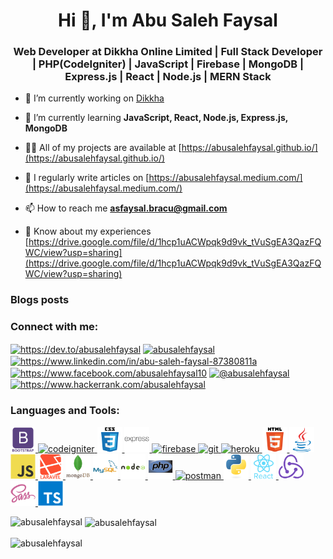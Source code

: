 <h1 align="center">Hi 👋, I'm Abu Saleh Faysal</h1>
<h3 align="center">Web Developer at Dikkha Online Limited | Full Stack Developer | PHP(CodeIgniter) | JavaScript | Firebase | MongoDB | Express.js | React | Node.js | MERN Stack</h3>

- 🔭 I’m currently working on [Dikkha](http://dikkha.com/)

- 🌱 I’m currently learning **JavaScript, React, Node.js, Express.js, MongoDB**

- 👨‍💻 All of my projects are available at [https://abusalehfaysal.github.io/](https://abusalehfaysal.github.io/)

- 📝 I regularly write articles on [https://abusalehfaysal.medium.com/](https://abusalehfaysal.medium.com/)

- 📫 How to reach me **asfaysal.bracu@gmail.com**

- 📄 Know about my experiences [https://drive.google.com/file/d/1hcp1uACWpqk9d9vk_tVuSgEA3QazFQWC/view?usp=sharing](https://drive.google.com/file/d/1hcp1uACWpqk9d9vk_tVuSgEA3QazFQWC/view?usp=sharing)

### Blogs posts
<!-- BLOG-POST-LIST:START -->
<!-- BLOG-POST-LIST:END -->

<h3 align="left">Connect with me:</h3>
<p align="left">
<a href="https://dev.to/https://dev.to/abusalehfaysal" target="blank"><img align="center" src="https://cdn.jsdelivr.net/npm/simple-icons@3.0.1/icons/dev-dot-to.svg" alt="https://dev.to/abusalehfaysal" height="30" width="40" /></a>
<a href="https://twitter.com/AbuSalehFaysal" target="blank"><img align="center" src="https://cdn.jsdelivr.net/npm/simple-icons@v3/icons/twitter.svg" alt="abusalehfaysal" height="30" width="40" /></a>
<a href="https://linkedin.com/in/https://www.linkedin.com/in/abu-saleh-faysal-87380811a" target="blank"><img align="center" src="https://cdn.jsdelivr.net/npm/simple-icons@v3/icons/linkedin.svg" alt="https://www.linkedin.com/in/abu-saleh-faysal-87380811a" height="30" width="40" /></a>
<a href="https://fb.com/https://www.facebook.com/abusalehfaysal10" target="blank"><img align="center" src="https://cdn.jsdelivr.net/npm/simple-icons@3.13.0/icons/facebook.svg" alt="https://www.facebook.com/abusalehfaysal10" height="30" width="40" /></a>
<a href="https://medium.com/@abusalehfaysal" target="blank"><img align="center" src="https://raw.githubusercontent.com/rahuldkjain/github-profile-readme-generator/neutral-icons/src/images/icons/Social/medium.svg" alt="@abusalehfaysal" height="30" width="40" /></a>
<a href="https://www.hackerrank.com/https://www.hackerrank.com/abusalehfaysal" target="blank"><img align="center" src="https://raw.githubusercontent.com/rahuldkjain/github-profile-readme-generator/neutral-icons/src/images/icons/Social/hackerrank.svg" alt="https://www.hackerrank.com/abusalehfaysal" height="30" width="40" /></a>
</p>

<h3 align="left">Languages and Tools:</h3>
<p align="left"> <a href="https://getbootstrap.com" target="_blank"> <img src="https://raw.githubusercontent.com/devicons/devicon/master/icons/bootstrap/bootstrap-plain-wordmark.svg" alt="bootstrap" width="40" height="40"/> </a> <a href="https://codeigniter.com" target="_blank"> <img src="https://cdn.worldvectorlogo.com/logos/codeigniter.svg" alt="codeigniter" width="40" height="40"/> </a> <a href="https://www.w3schools.com/css/" target="_blank"> <img src="https://raw.githubusercontent.com/devicons/devicon/master/icons/css3/css3-original-wordmark.svg" alt="css3" width="40" height="40"/> </a> <a href="https://expressjs.com" target="_blank"> <img src="https://raw.githubusercontent.com/devicons/devicon/master/icons/express/express-original-wordmark.svg" alt="express" width="40" height="40"/> </a> <a href="https://firebase.google.com/" target="_blank"> <img src="https://www.vectorlogo.zone/logos/firebase/firebase-icon.svg" alt="firebase" width="40" height="40"/> </a> <a href="https://git-scm.com/" target="_blank"> <img src="https://www.vectorlogo.zone/logos/git-scm/git-scm-icon.svg" alt="git" width="40" height="40"/> </a> <a href="https://heroku.com" target="_blank"> <img src="https://www.vectorlogo.zone/logos/heroku/heroku-icon.svg" alt="heroku" width="40" height="40"/> </a> <a href="https://www.w3.org/html/" target="_blank"> <img src="https://raw.githubusercontent.com/devicons/devicon/master/icons/html5/html5-original-wordmark.svg" alt="html5" width="40" height="40"/> </a> <a href="https://www.java.com" target="_blank"> <img src="https://raw.githubusercontent.com/devicons/devicon/master/icons/java/java-original.svg" alt="java" width="40" height="40"/> </a> <a href="https://developer.mozilla.org/en-US/docs/Web/JavaScript" target="_blank"> <img src="https://raw.githubusercontent.com/devicons/devicon/master/icons/javascript/javascript-original.svg" alt="javascript" width="40" height="40"/> </a> <a href="https://laravel.com/" target="_blank"> <img src="https://raw.githubusercontent.com/devicons/devicon/master/icons/laravel/laravel-plain-wordmark.svg" alt="laravel" width="40" height="40"/> </a> <a href="https://www.mongodb.com/" target="_blank"> <img src="https://raw.githubusercontent.com/devicons/devicon/master/icons/mongodb/mongodb-original-wordmark.svg" alt="mongodb" width="40" height="40"/> </a> <a href="https://www.mysql.com/" target="_blank"> <img src="https://raw.githubusercontent.com/devicons/devicon/master/icons/mysql/mysql-original-wordmark.svg" alt="mysql" width="40" height="40"/> </a> <a href="https://nodejs.org" target="_blank"> <img src="https://raw.githubusercontent.com/devicons/devicon/master/icons/nodejs/nodejs-original-wordmark.svg" alt="nodejs" width="40" height="40"/> </a> <a href="https://www.php.net" target="_blank"> <img src="https://raw.githubusercontent.com/devicons/devicon/master/icons/php/php-original.svg" alt="php" width="40" height="40"/> </a> <a href="https://postman.com" target="_blank"> <img src="https://www.vectorlogo.zone/logos/getpostman/getpostman-icon.svg" alt="postman" width="40" height="40"/> </a> <a href="https://www.python.org" target="_blank"> <img src="https://raw.githubusercontent.com/devicons/devicon/master/icons/python/python-original.svg" alt="python" width="40" height="40"/> </a> <a href="https://reactjs.org/" target="_blank"> <img src="https://raw.githubusercontent.com/devicons/devicon/master/icons/react/react-original-wordmark.svg" alt="react" width="40" height="40"/> </a> <a href="https://redux.js.org" target="_blank"> <img src="https://raw.githubusercontent.com/devicons/devicon/master/icons/redux/redux-original.svg" alt="redux" width="40" height="40"/> </a> <a href="https://sass-lang.com" target="_blank"> <img src="https://raw.githubusercontent.com/devicons/devicon/master/icons/sass/sass-original.svg" alt="sass" width="40" height="40"/> </a> <a href="https://www.typescriptlang.org/" target="_blank"> <img src="https://raw.githubusercontent.com/devicons/devicon/master/icons/typescript/typescript-original.svg" alt="typescript" width="40" height="40"/> </a> </p>

<p><img align="left" src="https://github-readme-stats.vercel.app/api/top-langs?username=abusalehfaysal&show_icons=true&locale=en&layout=compact" alt="abusalehfaysal" /></p>

<p>&nbsp;<img align="center" src="https://github-readme-stats.vercel.app/api?username=abusalehfaysal&show_icons=true&locale=en" alt="abusalehfaysal" /></p>

<p><img align="center" src="https://github-readme-streak-stats.herokuapp.com/?user=abusalehfaysal&" alt="abusalehfaysal" /></p>
